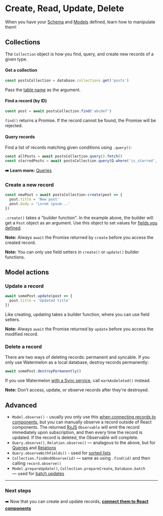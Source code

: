 # Create, Read, Update, Delete

When you have your [Schema](./Schema.md) and [Models](./Model.md) defined, learn how to manipulate them!

## Collections

The `Collection` object is how you find, query, and create new records of a given type.

#### Get a collection

```js
const postsCollection = database.collections.get('posts')
```

Pass the [table name](./Schema.md) as the argument.

#### Find a record (by ID)

```js
const post = await postsCollection.find('abcdef')
```

`find()` returns a Promise. If the record cannot be found, the Promise will be rejected.

#### Query records

Find a list of records matching given conditions using `.query()`:

```js
const allPosts = await postsCollection.query().fetch()
const starredPosts = await postsCollection.query(Q.where('is_starred', true)).fetch()
```

**➡️ Learn more:** [Queries](./Query.md)

### Create a new record

```js
const newPost = await postsCollection.create(post => {
  post.title = 'New post'
  post.body = 'Lorem ipsum...'
})
```

`.create()` takes a "builder function". In the example above, the builder will get a `Post` object as an argument. Use this object to set values for [fields you defined](./Model.md).

**Note:** Always `await` the Promise returned by `create` before you access the created record.

**Note:** You can only use field setters in `create()` or `update()` builder functions.

## Model actions

### Update a record

```js
await somePost.update(post => {
  post.title = 'Updated title'
})
```

Like creating, updating takes a builder function, where you can use field setters.

**Note:** Always `await` the Promise returned by `update` before you access the modified record.

### Delete a record

There are two ways of deleting records: permanent and syncable. If you only use Watermelon as a local database, destroy records permanently:

```js
await somePost.destroyPermanently()
```

If you use Watermelon [with a Sync service](./Implementation/Sync.md), call `markAsDeleted()` instead.

**Note:** Don't access, update, or observe records after they're destroyed.

## Advanced

- `Model.observe()` - usually you only use this [when connecting records to components](./Components.md), but you can manually observe a record outside of React components. The returned [RxJS](https://github.com/reactivex/rxjs) `Observable` will emit the record immediately upon subscription, and then every time the record is updated. If the record is deleted, the Observable will complete.
- `Query.observe()`, `Relation.observe()` — analagous to the above, but for [Queries](./Query.md) and [Relations](./Relation.md)
- `Query.observeWithFields()` - used for [sorted lists](./Components.md)
- `Collection.findAndObserve(id)` — same as using `.find(id)` and then calling `record.observe()`
- `Model.prepareUpdate()`, `Collection.prepareCreate`, `Database.batch` — used for [batch updates](./Actions.md)

* * *

### Next steps

➡️ Now that you can create and update records, [**connect them to React components**](./Components.md)

